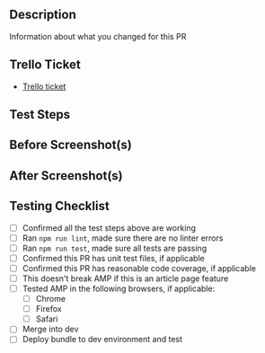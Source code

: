 ## Description

Information about what you changed for this PR

## Trello Ticket

- [Trello ticket](https://trell.ooo/zozitech/UDONEX-)

## Test Steps

## Before Screenshot(s)

## After Screenshot(s)

## Testing Checklist

- [ ] Confirmed all the test steps above are working
- [ ] Ran `npm run lint`, made sure there are no linter errors
- [ ] Ran `npm run test`, made sure all tests are passing
- [ ] Confirmed this PR has unit test files, if applicable
- [ ] Confirmed this PR has reasonable code coverage, if applicable
- [ ] This doesn't break AMP if this is an article page feature
- [ ] Tested AMP in the following browsers, if applicable:
  - [ ] Chrome
  - [ ] Firefox
  - [ ] Safari
- [ ] Merge into dev
- [ ] Deploy bundle to dev environment and test
